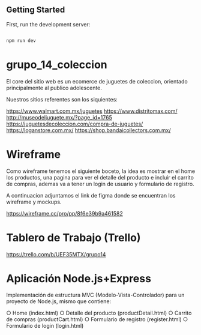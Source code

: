 ## Getting Started

First, run the development server:

```bash

npm run dev

```

# grupo_14_coleccion

El core del sitio web es un ecomerce de juguetes de coleccion, orientado principalmente al publico adolescente.

Nuestros sitios referentes son los siquientes:

https://www.walmart.com.mx/juguetes
https://www.distritomax.com/
http://museodeljuguete.mx/?page_id=1765
https://juguetesdecoleccion.com/compra-de-juguetes/
https://loganstore.com.mx/
https://shop.bandaicollectors.com.mx/

# Wireframe
Como wireframe tenemos el siguiente boceto, la idea es mostrar en el home los productos, una pagina para ver el detalle del producto e incluir el carrito de compras, ademas va a tener un login de usuario y formulario de registro. 

A continuacion adjuntamos el link de figma donde se encuentran los wireframe y mockups.

https://wireframe.cc/pro/pp/8f6e39b9a461582


# Tablero de Trabajo (Trello)
https://trello.com/b/UEF35MTX/grupo14

# Aplicación Node.js+Express
Implementación de estructura MVC (Modelo-Vista-Controlador) para un proyecto de Node.js, mismo que contiene:

○ Home (index.html)
○ Detalle del producto (productDetail.html)
○ Carrito de compras (productCart.html)
○ Formulario de registro (register.html)
○ Formulario de login (login.html)